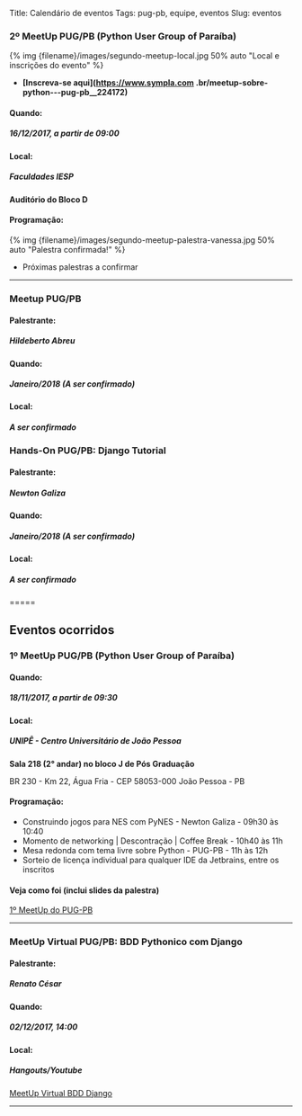 Title: Calendário de eventos
Tags: pug-pb, equipe, eventos
Slug: eventos


### 2º MeetUp PUG/PB (Python User Group of Paraíba)

{% img {filename}/images/segundo-meetup-local.jpg 50% auto "Local e inscrições
 do evento" %}

* **[Inscreva-se aqui](https://www.sympla.com
.br/meetup-sobre-python---pug-pb__224172)**

#### Quando:

##### 16/12/2017, a partir de 09:00

#### Local:

##### Faculdades IESP
**Auditório do Bloco D**

#### Programação:

{% img {filename}/images/segundo-meetup-palestra-vanessa.jpg 50% auto 
"Palestra confirmada!" %}

* Próximas palestras a confirmar
 
--------------------------------------

### Meetup PUG/PB

#### Palestrante:

##### Hildeberto Abreu

#### Quando:

##### Janeiro/2018 (A ser confirmado)

#### Local:

##### A ser confirmado



### Hands-On PUG/PB: Django Tutorial

#### Palestrante:

##### Newton Galiza

#### Quando:

##### Janeiro/2018 (A ser confirmado)

#### Local:

##### A ser confirmado

=====

## Eventos ocorridos

### 1º MeetUp PUG/PB (Python User Group of Paraíba)

#### Quando:

##### 18/11/2017, a partir de 09:30

#### Local:

##### UNIPÊ - Centro Universitário de João Pessoa
**Sala 218 (2° andar) no bloco J de Pós Graduação**

BR 230 - Km 22, Água Fria - CEP 58053-000 João Pessoa - PB

#### Programação:

* Construindo jogos para NES com PyNES - Newton Galiza - 09h30 às 10:40
* Momento de networking | Descontração | Coffee Break - 10h40 às 11h
* Mesa redonda com tema livre sobre Python - PUG-PB - 11h às 12h
* Sorteio de licença individual para qualquer IDE da Jetbrains, entre os inscritos

#### Veja como foi (inclui slides da palestra)
[1º MeetUp do PUG-PB](../primeiro-meetup.html)

--------------------------------------------------

### MeetUp Virtual PUG/PB: BDD Pythonico com Django

#### Palestrante:

##### Renato César

#### Quando:

##### 02/12/2017, 14:00

#### Local:

##### Hangouts/Youtube 
[MeetUp Virtual BDD Django](../meetup-virtual-bdd-django.html)

--------------------------------------------------
